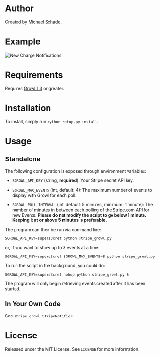 Author
======

Created by [Michael Schade](https://twitter.com/#!/sch).

Example
=======

![New Charge Notifications](/michaelschade/stripe_growl/raw/master/examples/newcharge.png)

Requirements
============

Requires [Growl 1.3](http://growl.info/) or greater.

Installation
============

To install, simply run `python setup.py install`.

Usage
=====

Standalone
----------

The following configuration is exposed through environment variables:

* `SGROWL_API_KEY` (string, **required**): Your Stripe secret API key.

* `SGROWL_MAX_EVENTS` (int, default: 4): The maximum number of events to
display with Growl for each poll.

* `SGROWL_POLL_INTERVAL` (int, default: 5 minutes, minimum: 1 minute): The
number of minutes in between each polling of the Stripe.com API for new Events.
**Please do not modify the script to go below 1 minute. Keeping it at or above
5 minutes is preferable.**

The program can then be run via command line:

    SGROWL_API_KEY=supers3cret python stripe_growl.py

or, if you want to show up to 8 events at a time:

    SGROWL_API_KEY=supers3cret SGROWL_MAX_EVENTS=8 python stripe_growl.py

To run the script in the background, you could do:

    SGROWL_API_KEY=supers3cret nohup python stripe_growl.py &

The program will only begin retrieving events created after it has been
started.

In Your Own Code
----------------

See `stripe_growl.StripeNotifier`.

License
=======

Released under the MIT License. See `LICENSE` for more information.
